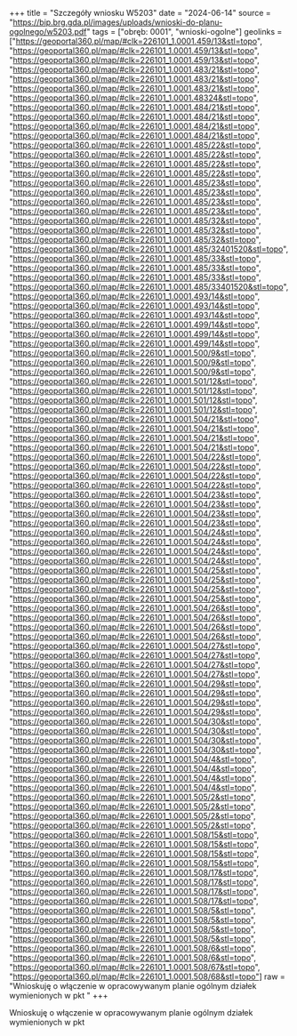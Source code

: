 +++
title = "Szczegóły wniosku W5203"
date = "2024-06-14"
source = "https://bip.brg.gda.pl/images/uploads/wnioski-do-planu-ogolnego/w5203.pdf"
tags = ["obręb: 0001", "wnioski-ogolne"]
geolinks = ["https://geoportal360.pl/map/#clk=226101_1.0001.459/13&stl=topo", "https://geoportal360.pl/map/#clk=226101_1.0001.459/13&stl=topo", "https://geoportal360.pl/map/#clk=226101_1.0001.459/13&stl=topo", "https://geoportal360.pl/map/#clk=226101_1.0001.483/21&stl=topo", "https://geoportal360.pl/map/#clk=226101_1.0001.483/21&stl=topo", "https://geoportal360.pl/map/#clk=226101_1.0001.483/21&stl=topo", "https://geoportal360.pl/map/#clk=226101_1.0001.48324&stl=topo", "https://geoportal360.pl/map/#clk=226101_1.0001.484/21&stl=topo", "https://geoportal360.pl/map/#clk=226101_1.0001.484/21&stl=topo", "https://geoportal360.pl/map/#clk=226101_1.0001.484/21&stl=topo", "https://geoportal360.pl/map/#clk=226101_1.0001.484/21&stl=topo", "https://geoportal360.pl/map/#clk=226101_1.0001.485/22&stl=topo", "https://geoportal360.pl/map/#clk=226101_1.0001.485/22&stl=topo", "https://geoportal360.pl/map/#clk=226101_1.0001.485/22&stl=topo", "https://geoportal360.pl/map/#clk=226101_1.0001.485/22&stl=topo", "https://geoportal360.pl/map/#clk=226101_1.0001.485/23&stl=topo", "https://geoportal360.pl/map/#clk=226101_1.0001.485/23&stl=topo", "https://geoportal360.pl/map/#clk=226101_1.0001.485/23&stl=topo", "https://geoportal360.pl/map/#clk=226101_1.0001.485/23&stl=topo", "https://geoportal360.pl/map/#clk=226101_1.0001.485/32&stl=topo", "https://geoportal360.pl/map/#clk=226101_1.0001.485/32&stl=topo", "https://geoportal360.pl/map/#clk=226101_1.0001.485/32&stl=topo", "https://geoportal360.pl/map/#clk=226101_1.0001.485/32401520&stl=topo", "https://geoportal360.pl/map/#clk=226101_1.0001.485/33&stl=topo", "https://geoportal360.pl/map/#clk=226101_1.0001.485/33&stl=topo", "https://geoportal360.pl/map/#clk=226101_1.0001.485/33&stl=topo", "https://geoportal360.pl/map/#clk=226101_1.0001.485/33401520&stl=topo", "https://geoportal360.pl/map/#clk=226101_1.0001.493/14&stl=topo", "https://geoportal360.pl/map/#clk=226101_1.0001.493/14&stl=topo", "https://geoportal360.pl/map/#clk=226101_1.0001.493/14&stl=topo", "https://geoportal360.pl/map/#clk=226101_1.0001.499/14&stl=topo", "https://geoportal360.pl/map/#clk=226101_1.0001.499/14&stl=topo", "https://geoportal360.pl/map/#clk=226101_1.0001.499/14&stl=topo", "https://geoportal360.pl/map/#clk=226101_1.0001.500/9&stl=topo", "https://geoportal360.pl/map/#clk=226101_1.0001.500/9&stl=topo", "https://geoportal360.pl/map/#clk=226101_1.0001.500/9&stl=topo", "https://geoportal360.pl/map/#clk=226101_1.0001.501/12&stl=topo", "https://geoportal360.pl/map/#clk=226101_1.0001.501/12&stl=topo", "https://geoportal360.pl/map/#clk=226101_1.0001.501/12&stl=topo", "https://geoportal360.pl/map/#clk=226101_1.0001.501/12&stl=topo", "https://geoportal360.pl/map/#clk=226101_1.0001.504/21&stl=topo", "https://geoportal360.pl/map/#clk=226101_1.0001.504/21&stl=topo", "https://geoportal360.pl/map/#clk=226101_1.0001.504/21&stl=topo", "https://geoportal360.pl/map/#clk=226101_1.0001.504/21&stl=topo", "https://geoportal360.pl/map/#clk=226101_1.0001.504/22&stl=topo", "https://geoportal360.pl/map/#clk=226101_1.0001.504/22&stl=topo", "https://geoportal360.pl/map/#clk=226101_1.0001.504/22&stl=topo", "https://geoportal360.pl/map/#clk=226101_1.0001.504/22&stl=topo", "https://geoportal360.pl/map/#clk=226101_1.0001.504/23&stl=topo", "https://geoportal360.pl/map/#clk=226101_1.0001.504/23&stl=topo", "https://geoportal360.pl/map/#clk=226101_1.0001.504/23&stl=topo", "https://geoportal360.pl/map/#clk=226101_1.0001.504/23&stl=topo", "https://geoportal360.pl/map/#clk=226101_1.0001.504/24&stl=topo", "https://geoportal360.pl/map/#clk=226101_1.0001.504/24&stl=topo", "https://geoportal360.pl/map/#clk=226101_1.0001.504/24&stl=topo", "https://geoportal360.pl/map/#clk=226101_1.0001.504/24&stl=topo", "https://geoportal360.pl/map/#clk=226101_1.0001.504/25&stl=topo", "https://geoportal360.pl/map/#clk=226101_1.0001.504/25&stl=topo", "https://geoportal360.pl/map/#clk=226101_1.0001.504/25&stl=topo", "https://geoportal360.pl/map/#clk=226101_1.0001.504/25&stl=topo", "https://geoportal360.pl/map/#clk=226101_1.0001.504/26&stl=topo", "https://geoportal360.pl/map/#clk=226101_1.0001.504/26&stl=topo", "https://geoportal360.pl/map/#clk=226101_1.0001.504/26&stl=topo", "https://geoportal360.pl/map/#clk=226101_1.0001.504/26&stl=topo", "https://geoportal360.pl/map/#clk=226101_1.0001.504/27&stl=topo", "https://geoportal360.pl/map/#clk=226101_1.0001.504/27&stl=topo", "https://geoportal360.pl/map/#clk=226101_1.0001.504/27&stl=topo", "https://geoportal360.pl/map/#clk=226101_1.0001.504/27&stl=topo", "https://geoportal360.pl/map/#clk=226101_1.0001.504/29&stl=topo", "https://geoportal360.pl/map/#clk=226101_1.0001.504/29&stl=topo", "https://geoportal360.pl/map/#clk=226101_1.0001.504/29&stl=topo", "https://geoportal360.pl/map/#clk=226101_1.0001.504/29&stl=topo", "https://geoportal360.pl/map/#clk=226101_1.0001.504/30&stl=topo", "https://geoportal360.pl/map/#clk=226101_1.0001.504/30&stl=topo", "https://geoportal360.pl/map/#clk=226101_1.0001.504/30&stl=topo", "https://geoportal360.pl/map/#clk=226101_1.0001.504/30&stl=topo", "https://geoportal360.pl/map/#clk=226101_1.0001.504/4&stl=topo", "https://geoportal360.pl/map/#clk=226101_1.0001.504/4&stl=topo", "https://geoportal360.pl/map/#clk=226101_1.0001.504/4&stl=topo", "https://geoportal360.pl/map/#clk=226101_1.0001.504/4&stl=topo", "https://geoportal360.pl/map/#clk=226101_1.0001.505/2&stl=topo", "https://geoportal360.pl/map/#clk=226101_1.0001.505/2&stl=topo", "https://geoportal360.pl/map/#clk=226101_1.0001.505/2&stl=topo", "https://geoportal360.pl/map/#clk=226101_1.0001.505/2&stl=topo", "https://geoportal360.pl/map/#clk=226101_1.0001.508/15&stl=topo", "https://geoportal360.pl/map/#clk=226101_1.0001.508/15&stl=topo", "https://geoportal360.pl/map/#clk=226101_1.0001.508/15&stl=topo", "https://geoportal360.pl/map/#clk=226101_1.0001.508/15&stl=topo", "https://geoportal360.pl/map/#clk=226101_1.0001.508/17&stl=topo", "https://geoportal360.pl/map/#clk=226101_1.0001.508/17&stl=topo", "https://geoportal360.pl/map/#clk=226101_1.0001.508/17&stl=topo", "https://geoportal360.pl/map/#clk=226101_1.0001.508/17&stl=topo", "https://geoportal360.pl/map/#clk=226101_1.0001.508/5&stl=topo", "https://geoportal360.pl/map/#clk=226101_1.0001.508/5&stl=topo", "https://geoportal360.pl/map/#clk=226101_1.0001.508/5&stl=topo", "https://geoportal360.pl/map/#clk=226101_1.0001.508/5&stl=topo", "https://geoportal360.pl/map/#clk=226101_1.0001.508/6&stl=topo", "https://geoportal360.pl/map/#clk=226101_1.0001.508/6&stl=topo", "https://geoportal360.pl/map/#clk=226101_1.0001.508/67&stl=topo", "https://geoportal360.pl/map/#clk=226101_1.0001.508/68&stl=topo"]
raw = "Wnioskuję o włączenie w opracowywanym planie ogólnym działek wymienionych w pkt "
+++

Wnioskuję o włączenie w opracowywanym planie ogólnym działek wymienionych w pkt 


